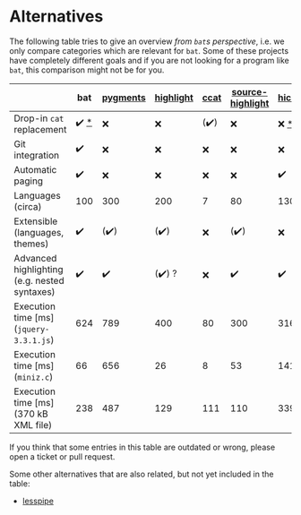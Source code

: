 # Alternatives

The following table tries to give an overview *from `bat`s perspective*, i.e. we only compare
categories which are relevant for `bat`. Some of these projects have completely different goals and
if you are not looking for a program like `bat`, this comparison might not be for you.

|                                              | bat                                                                 | [pygments](http://pygments.org/) | [highlight](http://www.andre-simon.de/doku/highlight/highlight.php) | [ccat](https://github.com/jingweno/ccat) | [source-highlight](https://www.gnu.org/software/src-highlite/) | [hicat](https://github.com/rstacruz/hicat)          | [coderay](https://github.com/rubychan/coderay)      | [rouge](https://github.com/jneen/rouge)             |
|----------------------------------------------|---------------------------------------------------------------------|----------------------------------|---------------------------------------------------------------------|------------------------------------------|----------------------------------------------------------------|-----------------------------------------------------|-----------------------------------------------------|-----------------------------------------------------|
| Drop-in `cat` replacement                    | :heavy_check_mark: [*](https://github.com/sharkdp/bat/issues/134)   | :x:                              | :x:                                                                 | (:heavy_check_mark:)                     | :x:                                                            | :x: [*](https://github.com/rstacruz/hicat/issues/6) | :x:                                                 | :x:                                                 |
| Git integration                              | :heavy_check_mark:                                                  | :x:                              | :x:                                                                 | :x:                                      | :x:                                                            | :x:                                                 | :x:                                                 | :x:                                                 |
| Automatic paging                             | :heavy_check_mark:                                                  | :x:                              | :x:                                                                 | :x:                                      | :x:                                                            | :heavy_check_mark:                                  | :x:                                                 | :x:                                                 |
| Languages (circa)                            | 100                                                                 | 300                              | 200                                                                 | 7                                        | 80                                                             | 130                                                 | 30                                                  | 130                                                 |
| Extensible (languages, themes)               | :heavy_check_mark:                                                  | (:heavy_check_mark:)             | (:heavy_check_mark:)                                                | :x:                                      | (:heavy_check_mark:)                                           | :x:                                                 | :x:                                                 | :x:                                                 |
| Advanced highlighting (e.g. nested syntaxes) | :heavy_check_mark:                                                  | :heavy_check_mark:               | (:heavy_check_mark:) ?                                              | :x:                                      | :heavy_check_mark:                                             | :heavy_check_mark:                                  | :heavy_check_mark:                                  | :heavy_check_mark:                                  |
| Execution time [ms] (`jquery-3.3.1.js`)      | 624                                                                 | 789                              | 400                                                                 | 80                                       | 300                                                            | 316                                                 | 157                                                 | 695                                                 |
| Execution time [ms] (`miniz.c`)              | 66                                                                  | 656                              | 26                                                                  | 8                                        | 53                                                             | 141                                                 | 75                                                  | 254                                                 |
| Execution time [ms] (370 kB XML file)        | 238                                                                 | 487                              | 129                                                                 | 111                                      | 110                                                            | 339                                                 | 147                                                 | 359                                                 |

If you think that some entries in this table are outdated or wrong, please open a ticket or pull
request.

Some other alternatives that are also related, but not yet included in the table:
- [lesspipe](https://github.com/wofr06/lesspipe)
